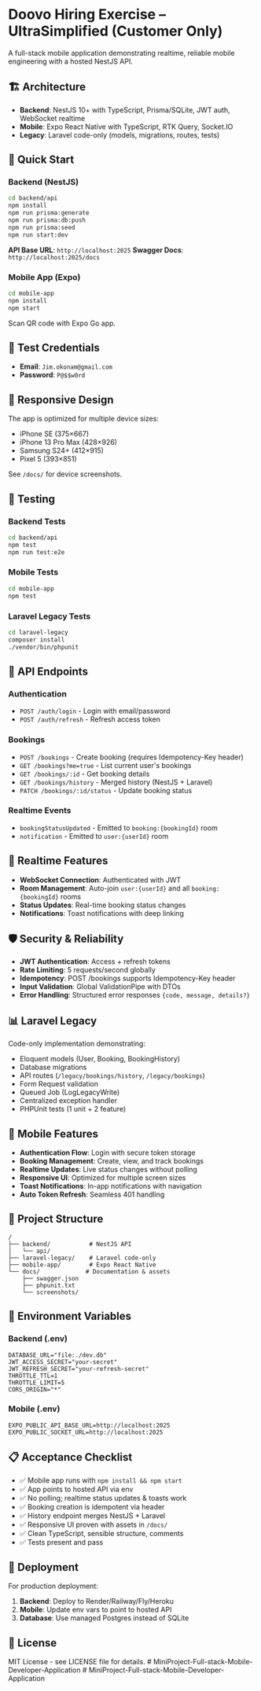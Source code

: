 # Doovo Hiring Exercise – UltraSimplified (Customer Only)

A full-stack mobile application demonstrating realtime, reliable mobile engineering with a hosted NestJS API.

## 🏗️ Architecture

- **Backend**: NestJS 10+ with TypeScript, Prisma/SQLite, JWT auth, WebSocket realtime
- **Mobile**: Expo React Native with TypeScript, RTK Query, Socket.IO
- **Legacy**: Laravel code-only (models, migrations, routes, tests)

## 🚀 Quick Start

### Backend (NestJS)

```bash
cd backend/api
npm install
npm run prisma:generate
npm run prisma:db:push
npm run prisma:seed
npm run start:dev
```

**API Base URL**: `http://localhost:2025`
**Swagger Docs**: `http://localhost:2025/docs`

### Mobile App (Expo)

```bash
cd mobile-app
npm install
npm start
```

Scan QR code with Expo Go app.

## 🔐 Test Credentials

- **Email**: `Jim.okonam@gmail.com`
- **Password**: `P@$$w0rd`

## 📱 Responsive Design

The app is optimized for multiple device sizes:

- iPhone SE (375×667)
- iPhone 13 Pro Max (428×926) 
- Samsung S24+ (412×915)
- Pixel 5 (393×851)

See `/docs/` for device screenshots.

## 🧪 Testing

### Backend Tests
```bash
cd backend/api
npm test
npm run test:e2e
```

### Mobile Tests
```bash
cd mobile-app
npm test
```

### Laravel Legacy Tests
```bash
cd laravel-legacy
composer install
./vendor/bin/phpunit
```

## 📡 API Endpoints

### Authentication
- `POST /auth/login` - Login with email/password
- `POST /auth/refresh` - Refresh access token

### Bookings
- `POST /bookings` - Create booking (requires Idempotency-Key header)
- `GET /bookings?me=true` - List current user's bookings
- `GET /bookings/:id` - Get booking details
- `GET /bookings/history` - Merged history (NestJS + Laravel)
- `PATCH /bookings/:id/status` - Update booking status

### Realtime Events
- `bookingStatusUpdated` - Emitted to `booking:{bookingId}` room
- `notification` - Emitted to `user:{userId}` room

## 🔄 Realtime Features

- **WebSocket Connection**: Authenticated with JWT
- **Room Management**: Auto-join `user:{userId}` and all `booking:{bookingId}` rooms
- **Status Updates**: Real-time booking status changes
- **Notifications**: Toast notifications with deep linking

## 🛡️ Security & Reliability

- **JWT Authentication**: Access + refresh tokens
- **Rate Limiting**: 5 requests/second globally
- **Idempotency**: POST /bookings supports Idempotency-Key header
- **Input Validation**: Global ValidationPipe with DTOs
- **Error Handling**: Structured error responses `{code, message, details?}`

## 📊 Laravel Legacy

Code-only implementation demonstrating:
- Eloquent models (User, Booking, BookingHistory)
- Database migrations
- API routes (`/legacy/bookings/history`, `/legacy/bookings`)
- Form Request validation
- Queued Job (LogLegacyWrite)
- Centralized exception handler
- PHPUnit tests (1 unit + 2 feature)

## 🎨 Mobile Features

- **Authentication Flow**: Login with secure token storage
- **Booking Management**: Create, view, and track bookings
- **Realtime Updates**: Live status changes without polling
- **Responsive UI**: Optimized for multiple screen sizes
- **Toast Notifications**: In-app notifications with navigation
- **Auto Token Refresh**: Seamless 401 handling

## 📁 Project Structure

```
/
├── backend/           # NestJS API
│   └── api/
├── laravel-legacy/    # Laravel code-only
├── mobile-app/        # Expo React Native
└── docs/             # Documentation & assets
    ├── swagger.json
    ├── phpunit.txt
    └── screenshots/
```

## 🔧 Environment Variables

### Backend (.env)
```env
DATABASE_URL="file:./dev.db"
JWT_ACCESS_SECRET="your-secret"
JWT_REFRESH_SECRET="your-refresh-secret"
THROTTLE_TTL=1
THROTTLE_LIMIT=5
CORS_ORIGIN="*"
```

### Mobile (.env)
```env
EXPO_PUBLIC_API_BASE_URL=http://localhost:2025
EXPO_PUBLIC_SOCKET_URL=http://localhost:2025
```

## 📋 Acceptance Checklist

- ✅ Mobile app runs with `npm install && npm start`
- ✅ App points to hosted API via env
- ✅ No polling; realtime status updates & toasts work
- ✅ Booking creation is idempotent via header
- ✅ History endpoint merges NestJS + Laravel
- ✅ Responsive UI proven with assets in `/docs/`
- ✅ Clean TypeScript, sensible structure, comments
- ✅ Tests present and pass

## 🚀 Deployment

For production deployment:

1. **Backend**: Deploy to Render/Railway/Fly/Heroku
2. **Mobile**: Update env vars to point to hosted API
3. **Database**: Use managed Postgres instead of SQLite

## 📄 License

MIT License - see LICENSE file for details.
#   M i n i P r o j e c t - F u l l - s t a c k - M o b i l e - D e v e l o p e r - A p p l i c a t i o n  
 #   M i n i P r o j e c t - F u l l - s t a c k - M o b i l e - D e v e l o p e r - A p p l i c a t i o n  
 